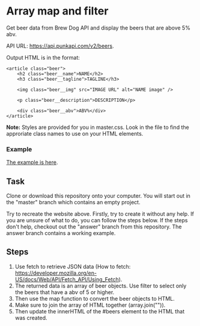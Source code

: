 # Array map and filter

Get beer data from Brew Dog API and display the beers that are above 5% abv.

API URL: https://api.punkapi.com/v2/beers.

Output HTML is in the format:
```
<article class="beer">
    <h2 class="beer__name">NAME</h2>
    <h3 class="beer__tagline">TAGLINE</h3>

    <img class="beer__img" src="IMAGE URL" alt="NAME image" />
    
    <p class="beer__description">DESCRIPTION</p>

    <div class="beer__abv">ABV%</div>
</article>
```

**Note:** Styles are provided for you in master.css. Look in the file to find the approriate class names to use on your HTML elements.

### Example

[The example is here](https://jsf-array-get-filter-map.now.sh).

## Task

Clone or download this repository onto your computer.  You will start out in the "master" branch which contains an empty project.

Try to recreate the website above.  Firstly, try to create it without any help.  If you are unsure of what to do, you can follow the steps below.  If the steps don't help, checkout out the "answer" branch from this repository.  The answer branch contains a working example.

## Steps

1. Use fetch to retrieve JSON data (How to fetch: https://developer.mozilla.org/en-US/docs/Web/API/Fetch_API/Using_Fetch).
1. The returned data is an array of beer objects.  Use filter to select only the beers that have a abv of 5 or higher.
1. Then use the map function to convert the beer objects to HTML.
1. Make sure to join the array of HTML together (array.join("")).
1. Then update the innerHTML of the #beers element to the HTML that was created.
